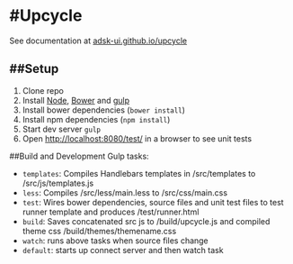 #Upcycle
=======
See documentation at [adsk-ui.github.io/upcycle](http://adsk-ui.github.io/upcycle/)

##Setup
----------------------------
1. Clone repo
2. Install [Node](http://nodejs.org/), [Bower](http://bower.io) and [gulp](http://gulpjs.com/)
3. Install bower dependencies (`bower install`)
4. Install npm dependencies (`npm install`)
5. Start dev server `gulp`
5. Open [http://localhost:8080/test/](http:localhost:8080/test/) in a browser to see unit tests


##Build and Development
Gulp tasks:
- `templates`: Compiles Handlebars templates in /src/templates to /src/js/templates.js
- `less`: Compiles /src/less/main.less to /src/css/main.css
- `test`: Wires bower dependencies, source files and unit test files to test runner template and produces /test/runner.html
- `build`: Saves concatenated src js to /build/upcycle.js and compiled theme css /build/themes/themename.css
- `watch`: runs above tasks when source files change
- `default`: starts up connect server and then watch task


